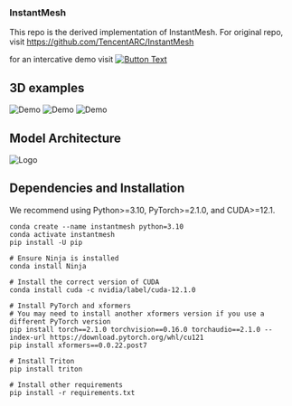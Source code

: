 ### InstantMesh
This repo is the derived implementation of InstantMesh. For original repo, visit https://github.com/TencentARC/InstantMesh

for an intercative demo visit [![Button Text](https://img.shields.io/badge/Button-Click%20Here-blue)]([https://your-link.com](https://colab.research.google.com/drive/1spbyRA6ZNWDsZU1ZHt_-w_a4aeqZF9KU?usp=sharing))
## 3D examples

![Demo](https://github.com/UpM-BSc-Ai-projects/IP_Project/CloneInstantMesh/BD_3D_example.gif)
![Demo](https://github.com/UpM-BSc-Ai-projects/IP_Project/CloneInstantMesh/JD_3D_example.gif)
![Demo](https://github.com/UpM-BSc-Ai-projects/IP_Project/CloneInstantMesh/KD_3D_example.gif)



## Model Architecture

![Logo](https://github.com/UpM-BSc-Ai-projects/IP_Project/CloneInstantMesh/model_architecture.png)

## Dependencies and Installation
We recommend using Python>=3.10, PyTorch>=2.1.0, and CUDA>=12.1.
```
conda create --name instantmesh python=3.10
conda activate instantmesh
pip install -U pip

# Ensure Ninja is installed
conda install Ninja

# Install the correct version of CUDA
conda install cuda -c nvidia/label/cuda-12.1.0

# Install PyTorch and xformers
# You may need to install another xformers version if you use a different PyTorch version
pip install torch==2.1.0 torchvision==0.16.0 torchaudio==2.1.0 --index-url https://download.pytorch.org/whl/cu121
pip install xformers==0.0.22.post7

# Install Triton 
pip install triton

# Install other requirements
pip install -r requirements.txt
```
